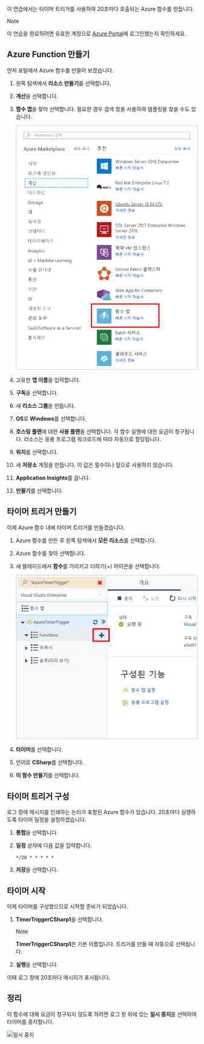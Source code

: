 이 연습에서는 타이머 트리거를 사용하여 20초마다 호출되는 Azure 함수를 만듭니다.

> [!NOTE] 
> 이 연습을 완료하려면 유효한 계정으로 [Azure Portal](https://portal.azure.com/)에 로그인했는지 확인하세요.

## <a name="create-an-azure-function"></a>Azure Function 만들기

먼저 포털에서 Azure 함수를 만들어 보겠습니다.

1. 왼쪽 탐색에서 **리소스 만들기**를 선택합니다.

1. **계산**을 선택합니다.

1. **함수 앱**을 찾아 선택합니다. 필요한 경우 검색 창을 사용하여 템플릿을 찾을 수도 있습니다.

    ![함수 앱 선택](../media/4-click-function-app.png)

1. 고유한 **앱 이름**을 입력합니다.

1. **구독**을 선택합니다.

1. 새 **리소스 그룹**을 만듭니다.

1. **OS**로 **Windows**를 선택합니다.

1. **호스팅 플랜**에 대한 **사용 플랜**을 선택합니다. 각 함수 실행에 대한 요금이 청구됩니다. 리소스는 응용 프로그램 워크로드에 따라 자동으로 할당됩니다.

1. **위치**를 선택합니다.

1. 새 **저장소** 계정을 만듭니다. 이 값은 필수이나 앞으로 사용하지 않습니다.

1. **Application Insights**를 끕니다.

1. **만들기**를 선택합니다.

## <a name="create-a-timer-trigger"></a>타이머 트리거 만들기

이제 Azure 함수 내에 타이머 트리거를 만들겠습니다.

1. Azure 함수를 만든 후 왼쪽 탐색에서 **모든 리소스**를 선택합니다.

1. Azure 함수를 찾아 선택합니다.

1. 새 블레이드에서 **함수**를 가리키고 더하기(+) 아이콘을 선택합니다.

    ![함수를 가리키고 더하기 선택](../media/4-hover-function.png)

1. **타이머**를 선택합니다.

1. 언어로 **CSharp**를 선택합니다.

1. **이 함수 만들기**를 선택합니다.

## <a name="configure-the-timer-trigger"></a>타이머 트리거 구성

로그 창에 메시지를 인쇄하는 논리가 포함된 Azure 함수가 있습니다. 20초마다 실행하도록 타이머 일정을 설정하겠습니다.

1. **통합**을 선택합니다.

1. **일정** 상자에 다음 값을 입력합니다.

    ```
    */20 * * * * *
    ```

1. **저장**을 선택합니다.

## <a name="start-the-timer"></a>타이머 시작

이제 타이머를 구성했으므로 시작할 준비가 되었습니다.

1. **TimerTriggerCSharp1**을 선택합니다. 

    > [!NOTE]
    > **TimerTriggerCSharp1**은 기본 이름입니다. 트리거를 만들 때 자동으로 선택됩니다.

1. **실행**을 선택합니다. 

이때 로그 창에 20초마다 메시지가 표시됩니다.

## <a name="clean-up"></a>정리

이 함수에 대해 요금이 청구되지 않도록 하려면 로그 창 위에 있는 **일시 중지**를 선택하여 타이머를 중지합니다.

![일시 중지](../media/4-pause-timer.png)


